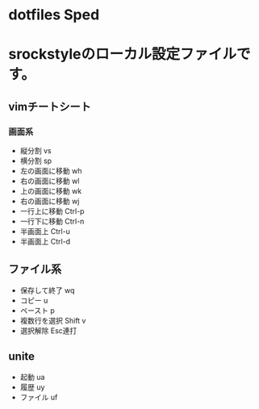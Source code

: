 # dotfiles Sped

# srockstyleのローカル設定ファイルです。

## vimチートシート

### 画面系

- 縦分割 vs
- 横分割 sp
- 左の画面に移動 wh
- 右の画面に移動 wl
- 上の画面に移動 wk
- 右の画面に移動 wj
- 一行上に移動 Ctrl-p
- 一行下に移動 Ctrl-n
- 半画面上 Ctrl-u
- 半画面上 Ctrl-d

## ファイル系

- 保存して終了 wq
- コピー u
- ペースト p
- 複数行を選択 Shift v
- 選択解除 Esc連打


## unite

- 起動 ua
- 履歴 uy
- ファイル uf
